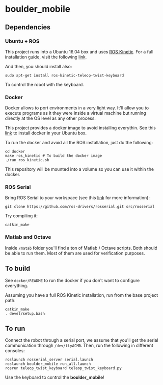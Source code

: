 # boulder_mobile

## Dependencies

### Ubuntu + ROS

This project runs into a Ubuntu 16.04 box and uses
[ROS Kinetic](http://wiki.ros.org/kinetic). For a full
installation guide, visit the following
[link](http://wiki.ros.org/kinetic/Installation/Ubuntu).

And then, you should install also:

```
sudo apt-get install ros-kinetic-teleop-twist-keyboard
```

To control the robot with the keyboard.

### Docker

Docker allows to port environments in a very light way. It'll allow you to
execute programs as it they were inside a virtual machine but running directly
at the OS level as any other process.

This project provides a docker image to avoid installing everythin. See this
[link](https://docs.docker.com/install/linux/docker-ce/ubuntu/) to install
docker in your Ubuntu box.

To run the docker and avoid all the ROS installation, just do the following:

```
cd docker
make ros_kinetic # To build the docker image
./run_ros_kinetic.sh
```

This repository will be mounted into a volume so you can use it within the
docker.

### ROS Serial

Bring ROS Serial to your workspace (see this
[link](http://wiki.ros.org/rosserial_arduino/Tutorials/Arduino%20IDE%20Setup)
for more information):

```
git clone https://github.com/ros-drivers/rosserial.git src/rosserial
```

Try compiling it:

```
catkin_make
```

### Matlab and Octave

Inside `/matab` folder you'll find a ton of Matlab / Octave scripts. Both should
be able to run them. Most of them are used for verification purposes.

## To build

See `docker/README` to run the docker if you don't want to configure everything.

Assuming you have a full ROS Kinetic installation, run from the base project
path:


```
catkin_make
. devel/setup.bash
```

## To run

Connect the robot through a serial port, we assume that you'll get the serial
communication through `/dev/ttyACM0`. Then, run the following in different
consoles:

```
roslaunch rosserial_server serial.launch
roslaunch boulder_mobile run_all.launch
rosrun teleop_twist_keyboard teleop_twist_keyboard.py
```

Use the keyboard to control the **boulder_mobile**!

